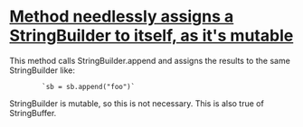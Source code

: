 # [Method needlessly assigns a StringBuilder to itself, as it's mutable](http://fb-contrib.sourceforge.net/bugdescriptions.html#SPP_STRINGBUILDER_IS_MUTABLE)

This method calls StringBuilder.append and assigns the results to the same StringBuilder like:

			`sb = sb.append("foo")`

StringBuilder is mutable, so this is not necessary.
			This is also true of StringBuffer.